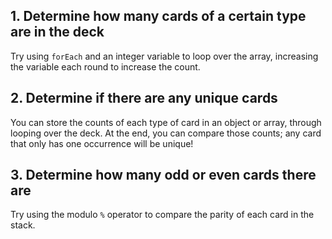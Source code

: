<!--
This is the markdown file with the hints for students to use while completing this concept challenge.

See https://github.com/exercism/v3/blob/master/docs/concept-exercises.md#docshintsmd
-->

## 1. Determine how many cards of a certain type are in the deck
Try using `forEach` and an integer variable to loop over the array, increasing the variable each round to increase the count.

## 2. Determine if there are any unique cards
You can store the counts of each type of card in an object or array, through looping over the deck. At the end, you can compare those counts; any card that only has one occurrence will be unique!

## 3. Determine how many odd or even cards there are
Try using the modulo `%` operator to compare the parity of each card in the stack.